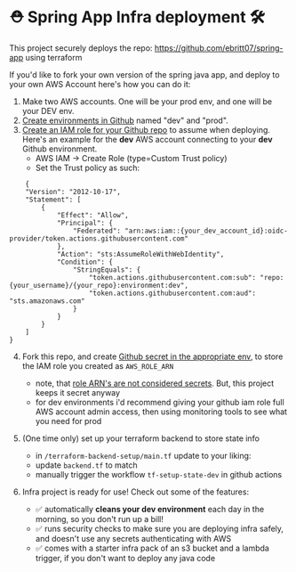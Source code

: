 # ⛑️ Spring App Infra deployment 🛠️

This project securely deploys the repo: https://github.com/ebritt07/spring-app using terraform

If you'd like to fork your own version of the spring java app, and deploy to your own AWS Account here's how you can do
it:

1) Make two AWS accounts. One will be your prod env, and one will be your DEV env.
2) [Create environments in Github](https://docs.github.com/en/actions/managing-workflow-runs-and-deployments/managing-deployments/managing-environments-for-deployment)
   named "dev" and "prod".
3) [Create an IAM role for your Github repo](https://docs.github.com/en/actions/security-for-github-actions/security-hardening-your-deployments/configuring-openid-connect-in-amazon-web-services)
   to assume when deploying. Here's an example for the **dev** AWS account connecting to your **dev** Github
   environment.
    - AWS IAM -> Create Role (type=Custom Trust policy)
    - Set the Trust policy as such:

```
    {
    "Version": "2012-10-17",
    "Statement": [
        {
            "Effect": "Allow",
            "Principal": {
                "Federated": "arn:aws:iam::{your_dev_account_id}:oidc-provider/token.actions.githubusercontent.com"
            },
            "Action": "sts:AssumeRoleWithWebIdentity",
            "Condition": {
                "StringEquals": {
                    "token.actions.githubusercontent.com:sub": "repo:{your_username}/{your_repo}:environment:dev",
                    "token.actions.githubusercontent.com:aud": "sts.amazonaws.com"
                }
            }
        }
    ]
}
```

4) Fork this repo, and
   create [Github secret in the appropriate env](https://docs.github.com/en/actions/security-for-github-actions/security-guides/using-secrets-in-github-actions#creating-secrets-for-an-environment),
   to store the IAM role you created as  `AWS_ROLE_ARN`
    - note,
      that [role ARN's are not considered secrets](https://docs.aws.amazon.com/IAM/latest/UserGuide/reference-arns.html).
      But, this project keeps it secret anyway
    - for dev environments i'd recommend giving your github iam role full AWS account admin access, then using
      monitoring tools to see what you need for prod

5) (One time only) set up your terraform backend to store state info
    - in `/terraform-backend-setup/main.tf` update to your liking:
    - update `backend.tf` to match
    - manually trigger the workflow `tf-setup-state-dev` in github actions

6) Infra project is ready for use! Check out some of the features:
    - ✅ automatically **cleans your dev environment** each day in the morning, so you don't run up a bill!
    - ✅ runs security checks to make sure you are deploying infra safely, and doesn't use any secrets authenticating
      with AWS
    - ✅ comes with a starter infra pack of an s3 bucket and a lambda trigger, if you don't want to deploy any java code

